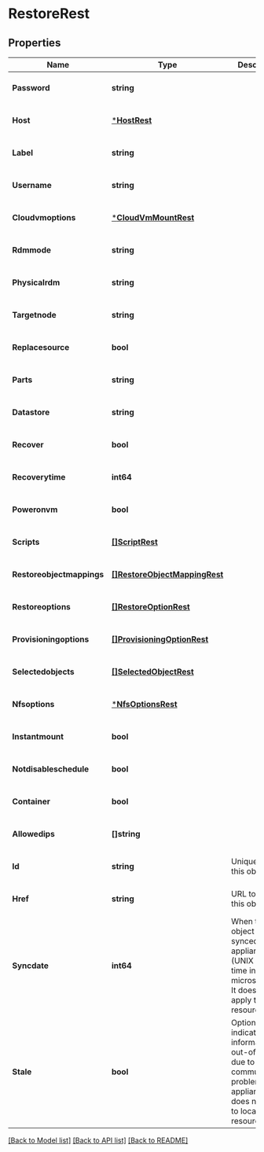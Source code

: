 # RestoreRest

## Properties
Name | Type | Description | Notes
------------ | ------------- | ------------- | -------------
**Password** | **string** |  | [optional] [default to null]
**Host** | [***HostRest**](HostRest.md) |  | [optional] [default to null]
**Label** | **string** |  | [optional] [default to null]
**Username** | **string** |  | [optional] [default to null]
**Cloudvmoptions** | [***CloudVmMountRest**](CloudVmMountRest.md) |  | [optional] [default to null]
**Rdmmode** | **string** |  | [optional] [default to null]
**Physicalrdm** | **string** |  | [optional] [default to null]
**Targetnode** | **string** |  | [optional] [default to null]
**Replacesource** | **bool** |  | [optional] [default to null]
**Parts** | **string** |  | [optional] [default to null]
**Datastore** | **string** |  | [optional] [default to null]
**Recover** | **bool** |  | [optional] [default to null]
**Recoverytime** | **int64** |  | [optional] [default to null]
**Poweronvm** | **bool** |  | [optional] [default to null]
**Scripts** | [**[]ScriptRest**](ScriptRest.md) |  | [optional] [default to null]
**Restoreobjectmappings** | [**[]RestoreObjectMappingRest**](RestoreObjectMappingRest.md) |  | [optional] [default to null]
**Restoreoptions** | [**[]RestoreOptionRest**](RestoreOptionRest.md) |  | [optional] [default to null]
**Provisioningoptions** | [**[]ProvisioningOptionRest**](ProvisioningOptionRest.md) |  | [optional] [default to null]
**Selectedobjects** | [**[]SelectedObjectRest**](SelectedObjectRest.md) |  | [optional] [default to null]
**Nfsoptions** | [***NfsOptionsRest**](NfsOptionsRest.md) |  | [optional] [default to null]
**Instantmount** | **bool** |  | [optional] [default to null]
**Notdisableschedule** | **bool** |  | [optional] [default to null]
**Container** | **bool** |  | [optional] [default to null]
**Allowedips** | **[]string** |  | [optional] [default to null]
**Id** | **string** | Unique ID for this object | [optional] [default to null]
**Href** | **string** | URL to access this object | [optional] [default to null]
**Syncdate** | **int64** | When this object was last synced from appliances (UNIX Epoch time in microseconds). It does not apply to local resources. | [optional] [default to null]
**Stale** | **bool** | Optional flag to indicate if the information is out-of-date due to communication problems with appliances. It does not apply to local resources. | [optional] [default to null]

[[Back to Model list]](../README.md#documentation-for-models) [[Back to API list]](../README.md#documentation-for-api-endpoints) [[Back to README]](../README.md)

